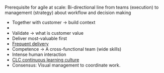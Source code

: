 Prerequisite for agile at scale: Bi-directional line from teams (execution) to management (strategy) about workflow and decision making

+ Together with customer -> build context
+ 
+ Validate -> what is customer value
+ Deliver most-valuable first
+ [Frequent delivery](Frequent%20delivery.md)
+ Competence -> A cross-functional team (wide skills)
+ Intense human interaction
+ [CLC continuous learning culture](CLC%20continuous%20learning%20culture.md)
+ Consensus: Visual management to coordinate work.